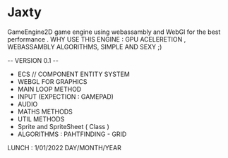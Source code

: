 # Jaxty
GameEngine2D game engine using webassambly and WebGl for the best performance .
WHY USE THIS ENGINE :
  GPU ACELERETION ,
  WEBASSAMBLY ALGORITHMS,
  SIMPLE AND SEXY ;)
  
-- VERSION 0.1 --

*  ECS // COMPONENT ENTITY SYSTEM 
* WEBGL FOR GRAPHICS 
* MAIN LOOP METHOD 
* INPUT (EXPECTION : GAMEPAD)
* AUDIO 
* MATHS METHODS  
* UTIL METHODS 
* Sprite and SpriteSheet ( Class )
* ALGORITHMS : PAHTFINDING - GRID 


LUNCH : 1/01/2022 DAY/MONTH/YEAR 
